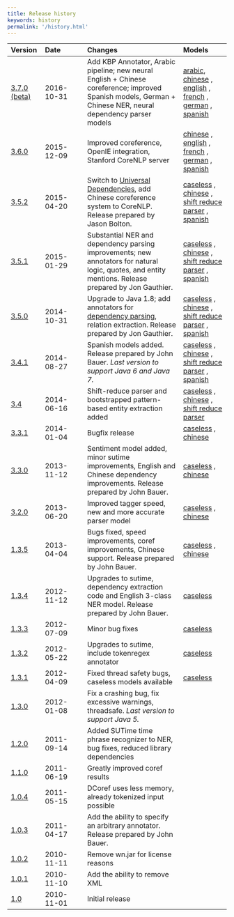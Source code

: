 ```yaml
---
title: Release history
keywords: history
permalink: '/history.html'
---
```


| Version | Date&nbsp;&nbsp;&nbsp;&nbsp;&nbsp;&nbsp;&nbsp;&nbsp;&nbsp;&nbsp; | Changes | Models |
| :--- | :----------------------------------- | :--- | :--- | 
| [3.7.0 (beta)](http://nlp.stanford.edu/software/stanford-corenlp-full-2016-10-31.zip) | 2016-10-31 | Add KBP Annotator, Arabic pipeline; new neural English + Chinese coreference; improved Spanish models, German + Chinese NER, neural dependency parser models | [arabic](http://nlp.stanford.edu/software/stanford-arabic-corenlp-2016-10-31-models.jar), [chinese](http://nlp.stanford.edu/software/stanford-chinese-corenlp-2016-10-31-models.jar) , [english](http://nlp.stanford.edu/software/stanford-english-corenlp-2016-10-31-models.jar) , [french](http://nlp.stanford.edu/software/stanford-french-corenlp-2016-10-31-models.jar) , [german](http://nlp.stanford.edu/software/stanford-german-corenlp-2016-10-31-models.jar) , [spanish](http://nlp.stanford.edu/software/stanford-spanish-corenlp-2016-10-31-models.jar) | 
| [3.6.0](http://nlp.stanford.edu/software/stanford-corenlp-full-2015-12-09.zip) | 2015-12-09 | Improved coreference, OpenIE integration, Stanford CoreNLP server | [chinese](http://nlp.stanford.edu/software/stanford-chinese-corenlp-2016-01-19-models.jar) , [english](http://nlp.stanford.edu/software/stanford-english-corenlp-2016-01-10-models.jar) , [french](http://nlp.stanford.edu/software/stanford-french-corenlp-2016-01-14-models.jar) , [german](http://nlp.stanford.edu/software/stanford-german-2016-01-19-models.jar) , [spanish](http://nlp.stanford.edu/software/stanford-spanish-corenlp-2015-10-14-models.jar) | 
| [3.5.2](http://nlp.stanford.edu/software/stanford-corenlp-full-2015-04-20.zip) | 2015-04-20 | Switch to [Universal Dependencies](http://nlp.stanford.edu/software/stanford-dependencies.shtml#universal), add Chinese coreference system to CoreNLP. Release prepared by Jason Bolton. | [caseless](http://nlp.stanford.edu/software/stanford-corenlp-caseless-2015-04-20-models.jar) , [chinese](http://nlp.stanford.edu/software/stanford-chinese-corenlp-2015-04-20-models.jar) , [shift reduce parser](http://nlp.stanford.edu/software/stanford-srparser-2014-10-23-models.jar) , [spanish](http://nlp.stanford.edu/software/stanford-spanish-corenlp-2015-01-08-models.jar) |
| [3.5.1](http://nlp.stanford.edu/software/stanford-corenlp-full-2015-01-29.zip) | 2015-01-29 | Substantial NER and dependency parsing improvements; new annotators for natural logic, quotes, and entity mentions. Release prepared by Jon Gauthier. | [caseless](http://nlp.stanford.edu/software/stanford-corenlp-caseless-2014-02-25-models.jar) , [chinese](http://nlp.stanford.edu/software/stanford-chinese-corenlp-2015-01-30-models.jar) , [shift reduce parser](http://nlp.stanford.edu/software/stanford-srparser-2014-10-23-models.jar) , [spanish](http://nlp.stanford.edu/software/stanford-spanish-corenlp-2015-01-08-models.jar) |
| [3.5.0](http://nlp.stanford.edu/software/stanford-corenlp-full-2014-10-31.zip) | 2014-10-31 | Upgrade to Java 1.8; add annotators for [dependency parsing](nndep.shtml), relation extraction. Release prepared by Jon Gauthier. | [caseless](http://nlp.stanford.edu/software/stanford-corenlp-caseless-2014-02-25-models.jar) , [chinese](http://nlp.stanford.edu/software/stanford-chinese-corenlp-2014-10-23-models.jar) , [shift reduce parser](http://nlp.stanford.edu/software/stanford-srparser-2014-10-23-models.jar) , [spanish](http://nlp.stanford.edu/software/stanford-spanish-corenlp-2014-10-23-models.jar) |
| [3.4.1](http://nlp.stanford.edu/software/stanford-corenlp-full-2014-08-27.zip) | 2014-08-27 | Spanish models added. Release prepared by John Bauer. _Last version to support Java 6 and Java 7._ | [caseless](http://nlp.stanford.edu/software/stanford-corenlp-caseless-2014-02-25-models.jar) , [chinese](http://nlp.stanford.edu/software/stanford-chinese-corenlp-2014-02-24-models.jar) , [shift reduce parser](http://nlp.stanford.edu/software/stanford-srparser-2014-08-28-models.jar) , [spanish](http://nlp.stanford.edu/software/stanford-spanish-corenlp-2014-08-26-models.jar) |
| [3.4](http://nlp.stanford.edu/software/stanford-corenlp-full-2014-06-16.zip) | 2014-06-16 | Shift-reduce parser and bootstrapped pattern-based entity extraction added | [caseless](http://nlp.stanford.edu/software/stanford-corenlp-caseless-2014-02-25-models.jar) , [chinese](http://nlp.stanford.edu/software/stanford-chinese-corenlp-2014-02-24-models.jar) , [shift reduce parser](http://nlp.stanford.edu/software/stanford-srparser-2014-07-01-models.jar) |
| [3.3.1](http://nlp.stanford.edu/software/stanford-corenlp-full-2014-01-04.zip) | 2014-01-04 | Bugfix release | [caseless](http://nlp.stanford.edu/software/stanford-corenlp-caseless-2013-11-12-models.jar) , [chinese](http://nlp.stanford.edu/software/stanford-chinese-corenlp-2013-11-12-models.jar) |
| [3.3.0](http://nlp.stanford.edu/software/stanford-corenlp-full-2013-11-12.zip) | 2013-11-12 | Sentiment model added, minor sutime improvements, English and Chinese dependency improvements. Release prepared by John Bauer. | [caseless](http://nlp.stanford.edu/software/stanford-corenlp-caseless-2013-11-12-models.jar) , [chinese](http://nlp.stanford.edu/software/stanford-chinese-corenlp-2013-11-12-models.jar) |
| [3.2.0](http://nlp.stanford.edu/software/stanford-corenlp-full-2013-06-20.zip) | 2013-06-20 | Improved tagger speed, new and more accurate parser model | [caseless](http://nlp.stanford.edu/software/stanford-corenlp-caseless-2013-06-07-models.jar) , [chinese](http://nlp.stanford.edu/software/stanford-chinese-corenlp-2013-06-07-models.jar) |
| [1.3.5](http://nlp.stanford.edu/software/stanford-corenlp-full-2013-04-04.zip) | 2013-04-04 | Bugs fixed, speed improvements, coref improvements, Chinese support. Release prepared by John Bauer. | [caseless](http://nlp.stanford.edu/software/stanford-corenlp-caseless-2013-03-18-models.jar) , [chinese](http://nlp.stanford.edu/software/stanford-chinese-corenlp-2013-04-08-models.jar) |
| [1.3.4](http://nlp.stanford.edu/software/stanford-corenlp-full-2012-11-12.zip) | 2012-11-12 | Upgrades to sutime, dependency extraction code and English 3-class NER model. Release prepared by John Bauer. | [caseless](http://nlp.stanford.edu/software/stanford-corenlp-caseless-2012-11-09-models.jar) |
| [1.3.3](http://nlp.stanford.edu/software/stanford-corenlp-2012-07-09.tgz) | 2012-07-09 | Minor bug fixes | [caseless](http://nlp.stanford.edu/software/stanford-corenlp-caseless-2012-07-04-models.jar) |
| [1.3.2](http://nlp.stanford.edu/software/stanford-corenlp-2012-05-22.tgz) | 2012-05-22 | Upgrades to sutime, include tokenregex annotator | [caseless](http://nlp.stanford.edu/software/stanford-corenlp-caseless-2012-05-22-models.jar) |
| [1.3.1](http://nlp.stanford.edu/software/stanford-corenlp-2012-04-09.tgz) | 2012-04-09 | Fixed thread safety bugs, caseless models available | [caseless](http://nlp.stanford.edu/software/stanford-corenlp-caseless-2012-04-09-models.jar) |
| [1.3.0](http://nlp.stanford.edu/software/stanford-corenlp-2012-01-08.tgz) | 2012-01-08 | Fix a crashing bug, fix excessive warnings, threadsafe. _Last version to support Java 5._ |
| [1.2.0](http://nlp.stanford.edu/software/stanford-corenlp-2011-09-14.tgz) | 2011-09-14 | Added SUTime time phrase recognizer to NER, bug fixes, reduced library dependencies |
| [1.1.0](http://nlp.stanford.edu/software/stanford-corenlp-v1.1.0.tgz) | 2011-06-19 | Greatly improved coref results |
| [1.0.4](http://nlp.stanford.edu/software/stanford-corenlp-v1.0.4.tgz) | 2011-05-15 | DCoref uses less memory, already tokenized input possible |
| [1.0.3](http://nlp.stanford.edu/software/stanford-corenlp-v1.0.3.tgz) | 2011-04-17 | Add the ability to specify an arbitrary annotator. Release prepared by John Bauer. |
| [1.0.2](http://nlp.stanford.edu/software/stanford-corenlp-v1.0.2.tgz) | 2010-11-11 | Remove wn.jar for license reasons |
| [1.0.1](http://nlp.stanford.edu/software/stanford-corenlp-v1.0.1.tgz) | 2010-11-10 | Add the ability to remove XML |
| [1.0](http://nlp.stanford.edu/software/stanford-corenlp-v1.0.tar.gz) | 2010-11-01 | Initial release |
